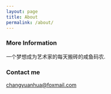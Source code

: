 ```yaml
---
layout: page
title: About
permalink: /about/
---
```


### More Information

一个梦想成为艺术家的每天搬砖的咸鱼码农.

### Contact me

[changyuanhua@foxmail.com](mailto:email@domain.com)
